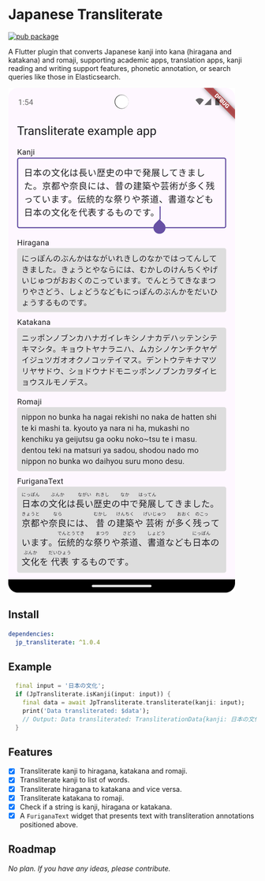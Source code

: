 # Japanese Transliterate

[![pub package](https://img.shields.io/pub/v/jp_transliterate.svg)](https://pub.dev/packages/jp_transliterate)

A Flutter plugin that converts Japanese kanji into kana (hiragana and katakana) and romaji, supporting academic apps, translation apps, kanji reading and writing support features, phonetic annotation, or search queries like those in Elasticsearch.

![](./Screenshot.png)

## Install
```yaml
dependencies:
  jp_transliterate: ^1.0.4
```

## Example

```dart
  final input = '日本の文化';
  if (JpTransliterate.isKanji(input: input)) {
    final data = await JpTransliterate.transliterate(kanji: input);
    print('Data transliterated: $data');
    // Output: Data transliterated: TransliterationData{kanji: 日本の文化, romaji: nippon no bunka, hiragana: にっぽんのぶんか, katakana: ニッポンノブンカ}
  }
```

## Features

- [x] Transliterate kanji to hiragana, katakana and romaji.
- [x] Transliterate kanji to list of words.
- [x] Transliterate hiragana to katakana and vice versa.
- [x] Transliterate katakana to romaji.
- [x] Check if a string is kanji, hiragana or katakana.
- [x] A `FuriganaText` widget that presents text with transliteration annotations positioned above.

## Roadmap

*No plan. If you have any ideas, please contribute.*

